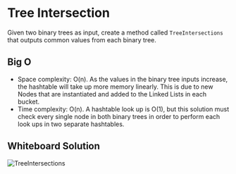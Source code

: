 # Tree Intersection

Given two binary trees as input, create a method called `TreeIntersections` that outputs common values from each binary tree.

## Big O

* Space complexity: O(n). As the values in the binary tree inputs increase, the hashtable will take up more memory linearly. This is due to new Nodes that are instantiated and added to the Linked Lists in each bucket.
* Time complexity: O(n). A hashtable look up is O(1), but this solution must check every single node in both binary trees in order to perform each look ups in two separate hashtables.

## Whiteboard Solution

![TreeIntersections](https://github.com/rh24/Data-Structures-and-Algorithms/blob/tree-intersections/assets/TreeIntersections.jpg)

